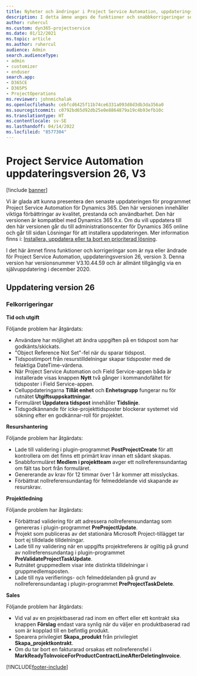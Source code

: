 ```yaml
---
title: Nyheter och ändringar i Project Service Automation, uppdateringsversion 26, version 3
description: I detta ämne anges de funktioner och snabbkorrigeringar som finns tillgängliga i Project Service Automation, uppdateringsversion 26, V3.
author: ruhercul
ms.custom: dyn365-projectservice
ms.date: 01/12/2021
ms.topic: article
ms.author: ruhercul
audience: Admin
search.audienceType:
- admin
- customizer
- enduser
search.app:
- D365CE
- D365PS
- ProjectOperations
ms.reviewer: johnmichalak
ms.openlocfilehash: cebfcd6425f11b74ce6331a093d8d3db3da356a0
ms.sourcegitcommit: c0792bd65d92db25e0e8864879a19c4b93efb10c
ms.translationtype: HT
ms.contentlocale: sv-SE
ms.lasthandoff: 04/14/2022
ms.locfileid: "8577304"
---
```

# <a name="project-service-automation-update-release-26-v3"></a>Project Service Automation uppdateringsversion 26, V3

[!include [banner](../includes/psa-now-project-operations.md)]

Vi är glada att kunna presentera den senaste uppdateringen för programmet Project Service Automation för Dynamics 365. Den här versionen innehåller viktiga förbättringar av kvalitet, prestanda och användbarhet. Den här versionen är kompatibel med Dynamics 365 9.x. Om du vill uppdatera till den här versionen går du till administrationscenter för Dynamics 365 online och går till sidan Lösningar för att installera uppdateringen. Mer information finns i: [Installera, uppdatera eller ta bort en prioriterad lösning](/power-platform/admin/install-remove-preferred-solution).

I det här ämnet finns funktioner och korrigeringar som är nya eller ändrade för Project Service Automation, uppdateringsversion 26, version 3. Denna version har versionsnummer V3.10.44.59 och är allmänt tillgänglig via en självuppdatering i december 2020.

## <a name="update-release-26"></a>Uppdatering version 26

### <a name="bug-fixes"></a>Felkorrigeringar

**Tid och utgift**

Följande problem har åtgärdats:

- Användare har möjlighet att ändra uppgiften på en tidspost som har godkänts/skickats.
- "Object Reference Not Set"-fel när du sparar tidspost.
- Tidspostimport från resurstilldelningar skapar tidsposter med de felaktiga DateTime-värdena.
- När Project Service Automation och Field Service-appen båda är installerade visas knappen **Nytt** två gånger i kommandofältet för tidsposter i Field Service-appen.
- Celluppdateringarna **Tillåt enhet** och **Enhetsgrupp** fungerar nu för rutnätet **Utgiftsuppskattningar**.
- Formuläret **Uppdatera tidspost** innehåller **Tidslinje**.
- Tidsgodkännande för icke-projekttidsposter blockerar systemet vid sökning efter en godkännar-roll för projektet.

**Resurshantering**

Följande problem har åtgärdats:

- Lade till validering i plugin-programmet **PostProjectCreate** för att kontrollera om det finns ett primärt krav innan ett sådant skapas.
- Snabbformuläret **Medlem i projektteam** avger ett nollreferensundantag om fält tas bort från formuläret.
- Genererande av krav för 12 timmar över 1 år kommer att misslyckas.
- Förbättrat nollreferensundantag för felmeddelande vid skapande av resurskrav.

**Projektledning**

Följande problem har åtgärdats:

- Förbättrad validering för att adressera nollreferensundantag som genereras i plugin-programmet **PreProjectUpdate**.
- Projekt som publiceras av det stationära Microsoft Project-tillägget tar bort ej tilldelade tilldelningar.
- Lade till ny validering när en uppgifts projektreferens är ogiltig på grund av nollreferensundantag i plugin-programmet **PreValidateProjectTaskUpdate**.
- Rutnätet gruppmedlem visar inte distinkta tilldelningar i gruppmedlemsposten.
- Lade till nya verifierings- och felmeddelanden på grund av nollreferensundantag i plugin-programmet **PreProjectTaskDelete**.

**Sales**

Följande problem har åtgärdats:

- Vid val av en projektbaserad rad inom en offert eller ett kontrakt ska knappen **Förslag** endast vara synlig när du väljer en produktbaserad rad som är kopplad till en befintlig produkt.
- Spearera privilegiet **Skapa_produkt** från privilegiet **Skapa_projektkontrakt**.
- Om du tar bort en fakturarad orsakas ett nollreferensfel i **MarkReadyToInvoiceForProductContractLineAfterDeletingInvoice**.


[!INCLUDE[footer-include](../includes/footer-banner.md)]
